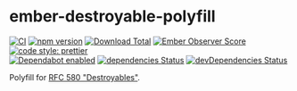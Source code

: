# ember-destroyable-polyfill

[![CI](https://github.com/buschtoens/ember-destroyable-polyfill/workflows/CI/badge.svg)](https://github.com/buschtoens/ember-destroyable-polyfill/actions)
[![npm version](https://badge.fury.io/js/ember-destroyable-polyfill.svg)](http://badge.fury.io/js/ember-destroyable-polyfill)
[![Download Total](https://img.shields.io/npm/dt/ember-destroyable-polyfill.svg)](http://badge.fury.io/js/ember-destroyable-polyfill)
[![Ember Observer Score](https://emberobserver.com/badges/ember-destroyable-polyfill.svg)](https://emberobserver.com/addons/ember-destroyable-polyfill)
[![code style: prettier](https://img.shields.io/badge/code_style-prettier-ff69b4.svg)](https://github.com/prettier/prettier)  
[![Dependabot enabled](https://img.shields.io/badge/dependabot-enabled-blue.svg?logo=dependabot)](https://dependabot.com/)
[![dependencies Status](https://david-dm.org/buschtoens/ember-destroyable-polyfill/status.svg)](https://david-dm.org/buschtoens/ember-destroyable-polyfill)
[![devDependencies Status](https://david-dm.org/buschtoens/ember-destroyable-polyfill/dev-status.svg)](https://david-dm.org/buschtoens/ember-destroyable-polyfill?type=dev)

Polyfill for [RFC 580 "Destroyables"][rfc-580]. 

[rfc-580]: https://github.com/emberjs/rfcs/pull/580
